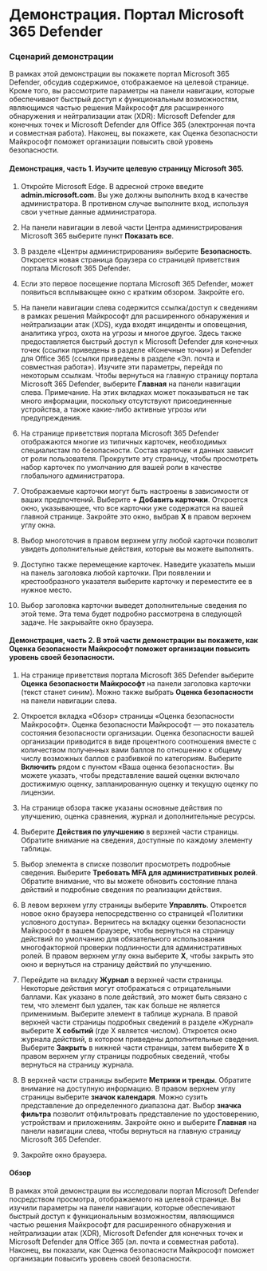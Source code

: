 ﻿---
Demo:
    title: 'Портал Microsoft 365 Defender'
    module: 'Модуль 3. Урок 5. Описание возможностей решений безопасности Майкрософт. Описание возможностей управления безопасностью Microsoft 365'
---


# Демонстрация. Портал Microsoft 365 Defender

### Сценарий демонстрации
В рамках этой демонстрации вы покажете портал Microsoft 365 Defender, обсудив содержимое, отображаемое на целевой странице. Кроме того, вы рассмотрите параметры на панели навигации, которые обеспечивают быстрый доступ к функциональным возможностям, являющимся частью решения Майкрософт для расширенного обнаружения и нейтрализации атак (XDR): Microsoft Defender для конечных точек и Microsoft Defender для Office 365 (электронная почта и совместная работа).  Наконец, вы покажете, как Оценка безопасности Майкрософт поможет организации повысить свой уровень безопасности.

#### Демонстрация, часть 1.  Изучите целевую страницу Microsoft 365.

1. Откройте Microsoft Edge. В адресной строке введите **admin.microsoft.com**.  Вы уже должны выполнить вход в качестве администратора.  В противном случае выполните вход, используя свои учетные данные администратора.

1. На панели навигации в левой части Центра администрирования Microsoft 365 выберите пункт **Показать все**.

1. В разделе «Центры администрирования» выберите **Безопасность**.  Откроется новая страница браузера со страницей приветствия портала Microsoft 365 Defender.  

1. Если это первое посещение портала Microsoft 365 Defender, может появиться всплывающее окно с кратким обзором.  Закройте его.

1. На панели навигации слева содержится ссылка/доступ к сведениям в рамках решения Майкрософт для расширенного обнаружения и нейтрализации атак (XDS), куда входят инциденты и оповещения, аналитика угроз, охота на угрозы и многое другое.  Здесь также предоставляется быстрый доступ к Microsoft Defender для конечных точек (ссылки приведены в разделе «Конечные точки») и Defender для Office 365 (ссылки приведены в разделе «Эл. почта и совместная работа»).  Изучите эти параметры, перейдя по некоторым ссылкам.  Чтобы вернуться на главную страницу портала Microsoft 365 Defender, выберите **Главная** на панели навигации слева.  Примечание. На этих вкладках может показываться не так много информации, поскольку отсутствуют присоединенные устройства, а также какие-либо активные угрозы или предупреждения.

1. На странице приветствия портала Microsoft 365 Defender отображаются многие из типичных карточек, необходимых специалистам по безопасности. Состав карточек и данных зависит от роли пользователя. Прокрутите эту страницу, чтобы просмотреть набор карточек по умолчанию для вашей роли в качестве глобального администратора.

1. Отображаемые карточки могут быть настроены в зависимости от ваших предпочтений.  Выберите **+ Добавить карточки**. Откроется окно, указывающее, что все карточки уже содержатся на вашей главной странице.  Закройте это окно, выбрав **X** в правом верхнем углу окна.

1. Выбор многоточия в правом верхнем углу любой карточки позволит увидеть дополнительные действия, которые вы можете выполнять.  

1. Доступно также перемещение карточек. Наведите указатель мыши на панель заголовка любой карточки. При появлении и крестообразного указателя выберите карточку и переместите ее в нужное место.

1. Выбор заголовка карточки выведет дополнительные сведения по этой теме. Эта тема будет подробно рассмотрена в следующей задаче.  Не закрывайте окно браузера.

#### Демонстрация, часть 2. В этой части демонстрации вы покажете, как Оценка безопасности Майкрософт поможет организации повысить уровень своей безопасности.

1. На странице приветствия портала Microsoft 365 Defender выберите **Оценка безопасности Майкрософт** на панели заголовка карточки (текст станет синим).  Можно также выбрать **Оценка безопасности** на панели навигации слева.

1. Откроется вкладка «Обзор» страницы «Оценка безопасности Майкрософт».  Оценка безопасности Майкрософт — это показатель состояния безопасности организации. Оценка безопасности вашей организации приводится в виде процентного соотношения вместе с количеством полученных вами баллов по отношению к общему числу возможных баллов с разбивкой по категориям. Выберите **Включить** рядом с пунктом «Ваша оценка безопасности». Вы можете указать, чтобы представление вашей оценки включало достижимую оценку, запланированную оценку и текущую оценку по лицензии.

1. На странице обзора также указаны основные действия по улучшению, оценка сравнения, журнал и дополнительные ресурсы.

1. Выберите **Действия по улучшению** в верхней части страницы.  Обратите внимание на сведения, доступные по каждому элементу таблицы.  

1. Выбор элемента в списке позволит просмотреть подробные сведения.  Выберите **Требовать MFA для административных ролей**.  Обратите внимание, что вы можете обновить состояние плана действий и подробные сведения по реализации действия.

1. В левом верхнем углу страницы выберите **Управлять**.  Откроется новое окно браузера непосредственно со страницей «Политики условного доступа».  Вернитесь на вкладку оценки безопасности Майкрософт в вашем браузере, чтобы вернуться на страницу действий по умолчанию для обязательного использования многофакторной проверки подлинности для административных ролей. В правом верхнем углу окна выберите **X**, чтобы закрыть это окно и вернуться на страницу действий по улучшению.

1. Перейдите на вкладку **Журнал** в верхней части страницы.  Некоторые действия могут отображаться с отрицательными баллами.  Как указано в поле действий, это может быть связано с тем, что элемент был удален, так как больше не является применимым.  Выберите элемент в таблице журнала.  В правой верхней части страницы подробных сведений в разделе «Журнал» выберите **X событий** (где X является числом).  Откроется окно журнала действий, в котором приведены дополнительные сведения.  Выберите **Закрыть** в нижней части страницы, затем выберите **X** в правом верхнем углу страницы подробных сведений, чтобы вернуться на страницу журнала.

1. В верхней части страницы выберите **Метрики и тренды**.  Обратите внимание на доступную информацию.  В правом верхнем углу страницы выберите **значок календаря**.  Можно сузить представление до определенного диапазона дат.  Выбор **значка фильтра** позволит отфильтровать представление по удостоверению, устройствам и приложениям.  Закройте окно и выберите **Главная** на панели навигации слева, чтобы вернуться на главную страницу Microsoft 365 Defender.

1. Закройте окно браузера.

#### Обзор

В рамках этой демонстрации вы исследовали портал Microsoft Defender посредством просмотра, отображаемого на целевой странице. Вы изучили параметры на панели навигации, которые обеспечивают быстрый доступ к функциональным возможностям, являющимся частью решения Майкрософт для расширенного обнаружения и нейтрализации атак (XDR), Microsoft Defender для конечных точек и Microsoft Defender для Office 365 (эл. почта и совместная работа).  Наконец, вы показали, как Оценка безопасности Майкрософт поможет организации повысить уровень своей безопасности.
